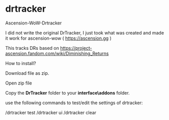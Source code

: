 # drtracker
Ascension-WoW-Drtracker

I did not write the original DrTracker, I just took what was created and made it work for ascension-wow ( https://ascension.gg )

This tracks DRs based on https://project-ascension.fandom.com/wiki/Diminishing_Returns 

How to install?

Download file as zip.

Open zip file

Copy the **DrTracker** folder to your **interface\addons** folder.

use the following commands to test/edit the settings of drtracker:

/drtracker test
/drtracker ui
/drtracker clear
